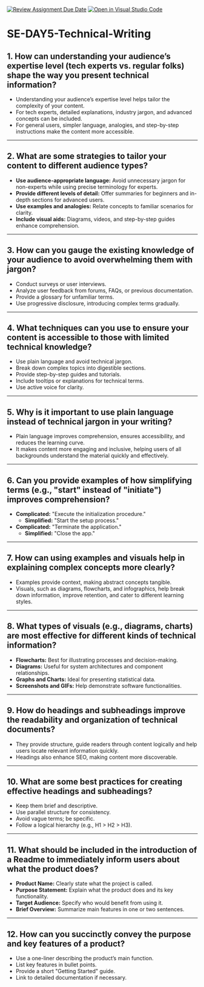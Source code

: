 [![Review Assignment Due Date](https://classroom.github.com/assets/deadline-readme-button-22041afd0340ce965d47ae6ef1cefeee28c7c493a6346c4f15d667ab976d596c.svg)](https://classroom.github.com/a/zsAR-pyY)
[![Open in Visual Studio Code](https://classroom.github.com/assets/open-in-vscode-2e0aaae1b6195c2367325f4f02e2d04e9abb55f0b24a779b69b11b9e10269abc.svg)](https://classroom.github.com/online_ide?assignment_repo_id=18927195&assignment_repo_type=AssignmentRepo)
# SE-DAY5-Technical-Writing

## 1. How can understanding your audience’s expertise level (tech experts vs. regular folks) shape the way you present technical information?
- Understanding your audience’s expertise level helps tailor the complexity of your content. 
- For tech experts, detailed explanations, industry jargon, and advanced concepts can be included. 
- For general users, simpler language, analogies, and step-by-step instructions make the content more accessible.

---

## 2. What are some strategies to tailor your content to different audience types?
- **Use audience-appropriate language:** Avoid unnecessary jargon for non-experts while using precise terminology for experts.
- **Provide different levels of detail:** Offer summaries for beginners and in-depth sections for advanced users.
- **Use examples and analogies:** Relate concepts to familiar scenarios for clarity.
- **Include visual aids:** Diagrams, videos, and step-by-step guides enhance comprehension.

---

## 3. How can you gauge the existing knowledge of your audience to avoid overwhelming them with jargon?
- Conduct surveys or user interviews.
- Analyze user feedback from forums, FAQs, or previous documentation.
- Provide a glossary for unfamiliar terms.
- Use progressive disclosure, introducing complex terms gradually.

---

## 4. What techniques can you use to ensure your content is accessible to those with limited technical knowledge?
- Use plain language and avoid technical jargon.
- Break down complex topics into digestible sections.
- Provide step-by-step guides and tutorials.
- Include tooltips or explanations for technical terms.
- Use active voice for clarity.

---

## 5. Why is it important to use plain language instead of technical jargon in your writing?
- Plain language improves comprehension, ensures accessibility, and reduces the learning curve. 
- It makes content more engaging and inclusive, helping users of all backgrounds understand the material quickly and effectively.

---

## 6. Can you provide examples of how simplifying terms (e.g., "start" instead of "initiate") improves comprehension?
- **Complicated:** "Execute the initialization procedure."
  - **Simplified:** "Start the setup process."
- **Complicated:** "Terminate the application."
  - **Simplified:** "Close the app."

---

## 7. How can using examples and visuals help in explaining complex concepts more clearly?
- Examples provide context, making abstract concepts tangible. 
- Visuals, such as diagrams, flowcharts, and infographics, help break down information, improve retention, and cater to different learning styles.

---

## 8. What types of visuals (e.g., diagrams, charts) are most effective for different kinds of technical information?
- **Flowcharts:** Best for illustrating processes and decision-making.
- **Diagrams:** Useful for system architectures and component relationships.
- **Graphs and Charts:** Ideal for presenting statistical data.
- **Screenshots and GIFs:** Help demonstrate software functionalities.

---

## 9. How do headings and subheadings improve the readability and organization of technical documents?
- They provide structure, guide readers through content logically and help users locate relevant information quickly. 
- Headings also enhance SEO, making content more discoverable.

---

## 10. What are some best practices for creating effective headings and subheadings?
- Keep them brief and descriptive.
- Use parallel structure for consistency.
- Avoid vague terms; be specific.
- Follow a logical hierarchy (e.g., H1 > H2 > H3).

---

## 11. What should be included in the introduction of a Readme to immediately inform users about what the product does?
- **Product Name:** Clearly state what the project is called.
- **Purpose Statement:** Explain what the product does and its key functionality.
- **Target Audience:** Specify who would benefit from using it.
- **Brief Overview:** Summarize main features in one or two sentences.

---

## 12. How can you succinctly convey the purpose and key features of a product?
- Use a one-liner describing the product’s main function.
- List key features in bullet points.
- Provide a short "Getting Started" guide.
- Link to detailed documentation if necessary.

